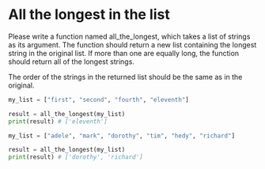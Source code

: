 
# All the longest in the list

Please write a function named all_the_longest, which takes a list of strings as its argument. The function should return a new list containing the longest string in the original list. If more than one are equally long, the function should return all of the longest strings.

The order of the strings in the returned list should be the same as in the original.

```python
my_list = ["first", "second", "fourth", "eleventh"]

result = all_the_longest(my_list)
print(result) # ['eleventh']
```

```python
my_list = ["adele", "mark", "dorothy", "tim", "hedy", "richard"]

result = all_the_longest(my_list)
print(result) # ['dorothy', 'richard']
```
